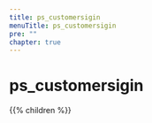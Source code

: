 ```yaml
---
title: ps_customersigin
menuTitle: ps_customersigin 
pre: ""
chapter: true
---
```

        
# ps_customersigin

{{% children %}}